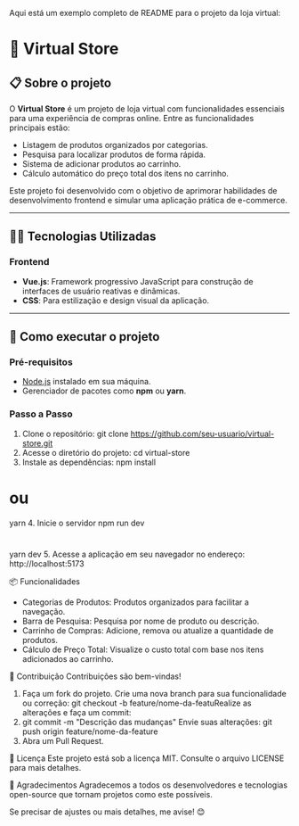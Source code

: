 Aqui está um exemplo completo de README para o projeto da loja virtual:



# 🍕 Virtual Store

## 📋 Sobre o projeto

O **Virtual Store** é um projeto de loja virtual com funcionalidades essenciais para uma experiência de compras online. Entre as funcionalidades principais estão:  
- Listagem de produtos organizados por categorias.  
- Pesquisa para localizar produtos de forma rápida.  
- Sistema de adicionar produtos ao carrinho.  
- Cálculo automático do preço total dos itens no carrinho.  

Este projeto foi desenvolvido com o objetivo de aprimorar habilidades de desenvolvimento frontend e simular uma aplicação prática de e-commerce.

---

## 👨‍💻 Tecnologias Utilizadas

### **Frontend**
- **Vue.js**: Framework progressivo JavaScript para construção de interfaces de usuário reativas e dinâmicas.  
- **CSS**: Para estilização e design visual da aplicação.  

---

## 🚀 Como executar o projeto

### Pré-requisitos
- [Node.js](https://nodejs.org/) instalado em sua máquina.  
- Gerenciador de pacotes como **npm** ou **yarn**.

### Passo a Passo
1. Clone o repositório:
   git clone https://github.com/seu-usuario/virtual-store.git
2. Acesse o diretório do projeto:
  cd virtual-store
3. Instale as dependências:
  npm install
  # ou
  yarn
4. Inicie o servidor
  npm run dev
  # 
  yarn dev
5. Acesse a aplicação em seu navegador no endereço:
  http://localhost:5173
  
📦 Funcionalidades
* Categorias de Produtos: Produtos organizados para facilitar a navegação.
* Barra de Pesquisa: Pesquisa por nome de produto ou descrição.
* Carrinho de Compras: Adicione, remova ou atualize a quantidade de produtos.
* Cálculo de Preço Total: Visualize o custo total com base nos itens adicionados ao carrinho.

🤝 Contribuição
Contribuições são bem-vindas!
1. Faça um fork do projeto.
Crie uma nova branch para sua funcionalidade ou correção: git checkout -b feature/nome-da-featuRealize as alterações e faça um commit:
2. git commit -m "Descrição das mudanças"
  Envie suas alterações: git push origin feature/nome-da-feature
3. Abra um Pull Request.

📝 Licença
Este projeto está sob a licença MIT. Consulte o arquivo LICENSE para mais detalhes.

🌟 Agradecimentos
Agradecemos a todos os desenvolvedores e tecnologias open-source que tornam projetos como este possíveis.

Se precisar de ajustes ou mais detalhes, me avise! 😊

